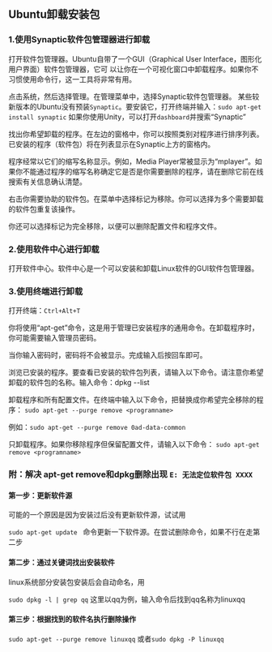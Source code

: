 ## Ubuntu卸载安装包

### 1.使用Synaptic软件包管理器进行卸载
打开软件包管理器。Ubuntu自带了一个GUI（Graphical User Interface，图形化用户界面）软件包管理器，它可 以让你在一个可视化窗口中卸载程序。如果你不习惯使用命令行，这一工具将非常有用。

点击系统，然后选择管理。在管理菜单中，选择Synaptic软件包管理器。
某些较新版本的Ubuntu没有预装`Synaptic`。要安装它，打开终端并输入：`sudo apt-get install synaptic`
如果你使用Unity，可以打开`dashboard`并搜索“Synaptic”


找出你希望卸载的程序。在左边的窗格中，你可以按照类别对程序进行排序列表。已安装的程序（软件包）将在列表显示在Synaptic上方的窗格内。

程序经常以它们的缩写名称显示。例如，Media Player常被显示为“mplayer”。如果你不能通过程序的缩写名称确定它是否是你需要删除的程序，请在删除它前在线搜索有关信息确认清楚。

右击你需要协助的软件包。在菜单中选择标记为移除。你可以选择为多个需要卸载的软件包重复该操作。

你还可以选择标记为完全移除，以便可以删除配置文件和程序文件。

### 2.使用软件中心进行卸载


打开软件中心。软件中心是一个可以安装和卸载Linux软件的GUI软件包管理器。

### 3.使用终端进行卸载
打开终端：`Ctrl+Alt+T`

你将使用“apt-get”命令，这是用于管理已安装程序的通用命令。在卸载程序时，你可能需要输入管理员密码。

当你输入密码时，密码将不会被显示。完成输入后按回车即可。

浏览已安装的程序。要查看已安装的软件包列表，请输入以下命令。请注意你希望卸载的软件包的名称。输入命令：dpkg --list

卸载程序和所有配置文件。在终端中输入以下命令，把替换成你希望完全移除的程序：
`sudo apt-get --purge remove <programname>`

例如：`sudo apt-get --purge remove 0ad-data-common`

只卸载程序。如果你移除程序但保留配置文件，请输入以下命令：
`sudo apt-get remove <programname>`

### 附：解决 apt-get remove和dpkg删除出现 `E: 无法定位软件包 XXXX`

#### 第一步：更新软件源

可能的一个原因是因为安装过后没有更新软件源，试试用

`sudo apt-get update `
命令更新一下软件源。在尝试删除命令，如果不行在走第二步

 #### 第二步：通过关键词找出安装软件

linux系统部分安装包安装后会自动命名，用

`sudo dpkg -l | grep qq`
这里以qq为例，输入命令后找到qq名称为linuxqq

 #### 第三步：根据找到的软件名执行删除操作

`sudo apt-get --purge remove linuxqq`
或者`sudo dpkg -P linuxqq`